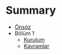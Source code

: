 # Summary

* [Önsöz](README.md)
* Bölüm 1
   * [Kurulum](kurulum.md)
   * [Kavramlar](kavramlar.md)

